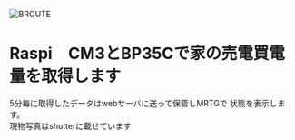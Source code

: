 ![BROUTE](https://github.com/horiq-asm/Broute/assets/103295965/3e483008-e068-43d6-8b18-bb624f47fb9d)
# Raspi　CM3とBP35Cで家の売電買電量を取得します
5分毎に取得したデータはwebサーバに送って保管しMRTGで
状態を表示します。<br>
現物写真はshutterに載せています
